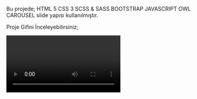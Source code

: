 Bu projede;
HTML 5
CSS 3
SCSS & SASS
BOOTSTRAP
JAVASCRIPT
OWL CAROUSEL slide yapısı kullanılmıştır.

Proje Gifini İnceleyebilirsiniz;

![](/ezgif.com-video-to-gif%20(3).mp4)



